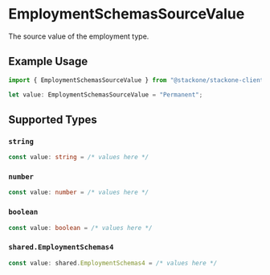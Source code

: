 # EmploymentSchemasSourceValue

The source value of the employment type.

## Example Usage

```typescript
import { EmploymentSchemasSourceValue } from "@stackone/stackone-client-ts/sdk/models/shared";

let value: EmploymentSchemasSourceValue = "Permanent";
```

## Supported Types

### `string`

```typescript
const value: string = /* values here */
```

### `number`

```typescript
const value: number = /* values here */
```

### `boolean`

```typescript
const value: boolean = /* values here */
```

### `shared.EmploymentSchemas4`

```typescript
const value: shared.EmploymentSchemas4 = /* values here */
```


